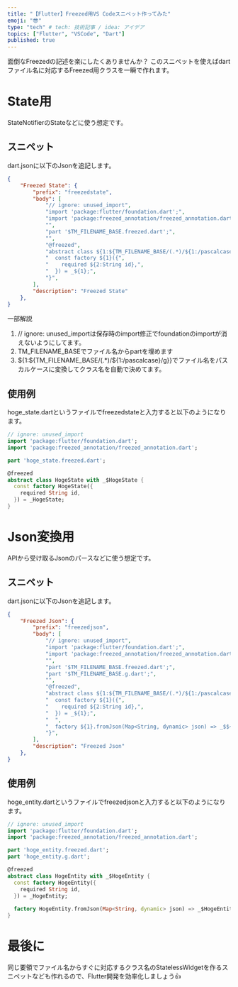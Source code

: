 ```yaml
---
title: "【Flutter】Freezed用VS Codeスニペット作ってみた"
emoji: "😎"
type: "tech" # tech: 技術記事 / idea: アイデア
topics: ["Flutter", "VSCode", "Dart"]
published: true
---
```

面倒なFreezedの記述を楽にしたくありませんか？
このスニペットを使えばdartファイル名に対応するFreezed用クラスを一瞬で作れます。
# State用
StateNotifierのStateなどに使う想定です。
## スニペット
dart.jsonに以下のJsonを追記します。
```json:dart.json
{
    "Freezed State": {
        "prefix": "freezedstate",
        "body": [
            "// ignore: unused_import",
            "import 'package:flutter/foundation.dart';",
            "import 'package:freezed_annotation/freezed_annotation.dart';",
            "",
            "part '$TM_FILENAME_BASE.freezed.dart';",
            "",
            "@freezed",
            "abstract class ${1:${TM_FILENAME_BASE/(.*)/${1:/pascalcase}/g}} with _$${1} {",
            "  const factory ${1}({",
            "    required ${2:String id},",
            "  }) = _${1};",
            "}",
        ],
        "description": "Freezed State"
    },
}
```

一部解説
1. // ignore: unused_importは保存時のimport修正でfoundationのimportが消えないようにしてます。
2. TM_FILENAME_BASEでファイル名からpartを埋めます
3. ${1:${TM_FILENAME_BASE/(.*)/${1:/pascalcase}/g}}でファイル名をパスカルケースに変換してクラス名を自動で決めてます。

## 使用例
hoge_state.dartというファイルでfreezedstateと入力すると以下のようになります。
```dart:hoge_state.dart
// ignore: unused_import
import 'package:flutter/foundation.dart';
import 'package:freezed_annotation/freezed_annotation.dart';

part 'hoge_state.freezed.dart';

@freezed
abstract class HogeState with _$HogeState {
  const factory HogeState({
    required String id,
  }) = _HogeState;
}
```
# Json変換用
APIから受け取るJsonのパースなどに使う想定です。
## スニペット
dart.jsonに以下のJsonを追記します。
```json:dart.json
{
    "Freezed Json": {
        "prefix": "freezedjson",
        "body": [
            "// ignore: unused_import",
            "import 'package:flutter/foundation.dart';",
            "import 'package:freezed_annotation/freezed_annotation.dart';",
            "",
            "part '$TM_FILENAME_BASE.freezed.dart';",
            "part '$TM_FILENAME_BASE.g.dart';",
            "",
            "@freezed",
            "abstract class ${1:${TM_FILENAME_BASE/(.*)/${1:/pascalcase}/g}} with _$${1} {",
            "  const factory ${1}({",
            "    required ${2:String id},",
            "  }) = _${1};",
            "  ",
            "  factory ${1}.fromJson(Map<String, dynamic> json) => _$${1}FromJson(json);",
            "}",
        ],
        "description": "Freezed Json"
    },
}
```
## 使用例
hoge_entity.dartというファイルでfreezedjsonと入力すると以下のようになります。
```dart:hoge_entity.dart
// ignore: unused_import
import 'package:flutter/foundation.dart';
import 'package:freezed_annotation/freezed_annotation.dart';

part 'hoge_entity.freezed.dart';
part 'hoge_entity.g.dart';

@freezed
abstract class HogeEntity with _$HogeEntity {
  const factory HogeEntity({
    required String id,
  }) = _HogeEntity;
  
  factory HogeEntity.fromJson(Map<String, dynamic> json) => _$HogeEntityFromJson(json);
}
```

# 最後に
同じ要領でファイル名からすぐに対応するクラス名のStatelessWidgetを作るスニペットなども作れるので、Flutter開発を効率化しましょう👍